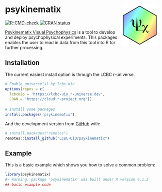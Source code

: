 
<!-- README.md is generated from README.Rmd. Please edit that file -->

# psykinematix <img src='man/figures/logo.png' align="right" height="138.5" />

<!-- badges: start -->

[![R-CMD-check](https://github.com/LCBC-UiO/psykinematix/workflows/R-CMD-check/badge.svg)](https://github.com/LCBC-UiO/psykinematix/actions)
[![CRAN
status](https://www.r-pkg.org/badges/version/psykinematix)](https://CRAN.R-project.org/package=psykinematix)
<!-- badges: end -->

[Psykinematix Visual
Psychophysics](https://psykinematix.kybervision.net/) is a tool to
develop and deploy psychophysical experiments. This packages enables the
user to read in data from this tool into R for further processing.

## Installation

<!-- You can install the released version of psykinematix from [CRAN](https://CRAN.R-project.org) with: -->
<!-- ``` r -->
<!-- install.packages("psykinematix") -->
<!-- ``` -->

The current easiest install option is through the LCBC r-universe.

``` r
# Enable universe(s) by lcbc-uio
options(repos = c(
  lcbcuio = 'https://lcbc-uio.r-universe.dev',
  CRAN = 'https://cloud.r-project.org'))

# Install some packages
install.packages('psykinematix')
```

And the development version from [GitHub](https://github.com/) with:

``` r
# install.packages("remotes")
remotes::install_github("LCBC-UiO/psykinematix")
```

## Example

This is a basic example which shows you how to solve a common problem:

``` r
library(psykinematix)
#> Warning: package 'psykinematix' was built under R version 4.1.2
## basic example code
```
